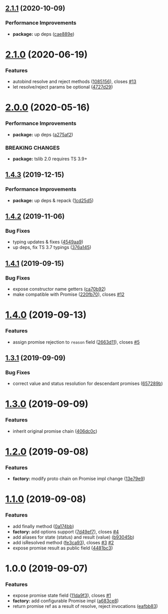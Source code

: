 ## [2.1.1](https://github.com/qiwi/inside-out-promise/compare/v2.1.0...v2.1.1) (2020-10-09)


### Performance Improvements

* **package:** up deps ([cae889e](https://github.com/qiwi/inside-out-promise/commit/cae889e4133c05c9b916fa6cbd8c4fb29ab13d6f))

# [2.1.0](https://github.com/qiwi/inside-out-promise/compare/v2.0.0...v2.1.0) (2020-06-19)


### Features

* autobind resolve and reject methods ([1085156](https://github.com/qiwi/inside-out-promise/commit/108515675f531d59fa32ab31e71ab14de69abe9d)), closes [#13](https://github.com/qiwi/inside-out-promise/issues/13)
* let resolve/reject params be optional ([4727d29](https://github.com/qiwi/inside-out-promise/commit/4727d29630db6c20e6ff7856fc2fef892a494e12))

# [2.0.0](https://github.com/qiwi/inside-out-promise/compare/v1.4.3...v2.0.0) (2020-05-16)


### Performance Improvements

* **package:** up deps ([a275af2](https://github.com/qiwi/inside-out-promise/commit/a275af23d9297c773661daad60da063e8d7c3cc9))


### BREAKING CHANGES

* **package:** tslib 2.0 requires TS 3.9+

## [1.4.3](https://github.com/qiwi/inside-out-promise/compare/v1.4.2...v1.4.3) (2019-12-15)


### Performance Improvements

* **package:** up deps & repack ([1cd25d5](https://github.com/qiwi/inside-out-promise/commit/1cd25d5b696f5dc988892b86df46fd931624d3ee))

## [1.4.2](https://github.com/qiwi/inside-out-promise/compare/v1.4.1...v1.4.2) (2019-11-06)


### Bug Fixes

* typing updates & fixes ([4549aa9](https://github.com/qiwi/inside-out-promise/commit/4549aa99f40e4e20a412b53d2212e7748ea86605))
* up deps, fix TS 3.7 typings ([376a145](https://github.com/qiwi/inside-out-promise/commit/376a1454a0e696342197b83c6f00ba155a9b990e))

## [1.4.1](https://github.com/qiwi/inside-out-promise/compare/v1.4.0...v1.4.1) (2019-09-15)


### Bug Fixes

* expose constructor name getters ([ca70b92](https://github.com/qiwi/inside-out-promise/commit/ca70b92))
* make compatible with Promise<T> ([220fb70](https://github.com/qiwi/inside-out-promise/commit/220fb70)), closes [#12](https://github.com/qiwi/inside-out-promise/issues/12)

# [1.4.0](https://github.com/qiwi/inside-out-promise/compare/v1.3.1...v1.4.0) (2019-09-13)


### Features

* assign promise rejection to `reason` field ([2663d11](https://github.com/qiwi/inside-out-promise/commit/2663d11)), closes [#5](https://github.com/qiwi/inside-out-promise/issues/5)

## [1.3.1](https://github.com/qiwi/inside-out-promise/compare/v1.3.0...v1.3.1) (2019-09-09)


### Bug Fixes

* correct value and status resolution for descendant promises ([657289b](https://github.com/qiwi/inside-out-promise/commit/657289b))

# [1.3.0](https://github.com/qiwi/inside-out-promise/compare/v1.2.0...v1.3.0) (2019-09-09)


### Features

* inherit original promise chain ([406dc0c](https://github.com/qiwi/inside-out-promise/commit/406dc0c))

# [1.2.0](https://github.com/qiwi/inside-out-promise/compare/v1.1.0...v1.2.0) (2019-09-08)


### Features

* **factory:** modify proto chain on Promise impl change ([13e79e9](https://github.com/qiwi/inside-out-promise/commit/13e79e9))

# [1.1.0](https://github.com/qiwi/inside-out-promise/compare/v1.0.0...v1.1.0) (2019-09-08)


### Features

* add finally method ([0a174bb](https://github.com/qiwi/inside-out-promise/commit/0a174bb))
* **factory:** add options support ([7d49ef7](https://github.com/qiwi/inside-out-promise/commit/7d49ef7)), closes [#4](https://github.com/qiwi/inside-out-promise/issues/4)
* add aliases for state (status) and result (value) ([b93045b](https://github.com/qiwi/inside-out-promise/commit/b93045b))
* add isResolved method ([fe3ca93](https://github.com/qiwi/inside-out-promise/commit/fe3ca93)), closes [#3](https://github.com/qiwi/inside-out-promise/issues/3) [#2](https://github.com/qiwi/inside-out-promise/issues/2)
* expose promise result as public field ([4481bc3](https://github.com/qiwi/inside-out-promise/commit/4481bc3))

# 1.0.0 (2019-09-07)


### Features

* expose promise state field ([11da9f3](https://github.com/qiwi/inside-out-promise/commit/11da9f3)), closes [#1](https://github.com/qiwi/inside-out-promise/issues/1)
* **factory:** add configurable Promise impl ([a683ce8](https://github.com/qiwi/inside-out-promise/commit/a683ce8))
* return promise ref as a result of resolve, reject invocations ([eafbb83](https://github.com/qiwi/inside-out-promise/commit/eafbb83))
